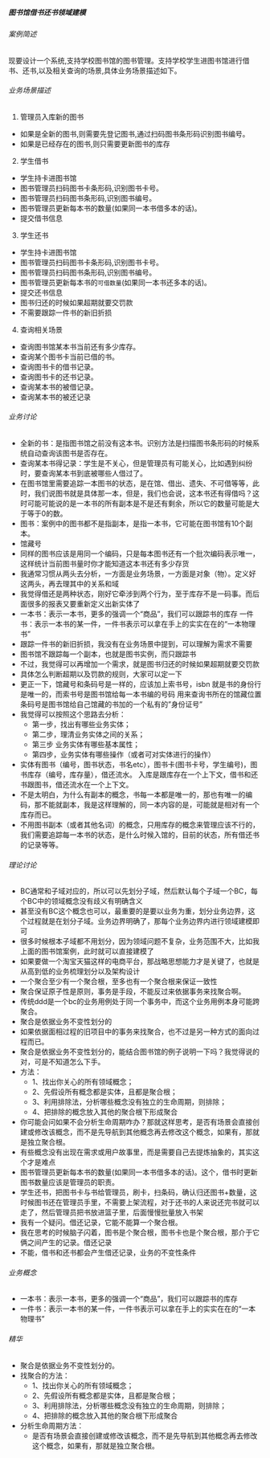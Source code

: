 ##### 图书馆借书还书领域建模

###### 案例简述
现要设计一个系统,支持学校图书馆的图书管理。支持学校学生进图书馆进行借书、还书,以及相关查询的场景,具体业务场景描述如下。

###### 业务场景描述
1. 管理员入库新的图书
- 如果是全新的图书,则需要先登记图书,通过扫码图书条形码识别图书编号。
- 如果是已经存在的图书,则只需要更新图书的库存
2. 学生借书
- 学生持卡进图书馆
- 图书管理员扫码图书卡条形码,识别图书卡号。
- 图书管理员扫码图书条形码,识别图书编号。
- 图书管理员更新每本书的数量(如果同一本书借多本的话)。
- 提交借书信息
3. 学生还书
- 学生持卡进图书馆
- 图书管理员扫码图书卡条形码,识别图书卡号。
- 图书管理员扫码图书条形码,识别图书编号。
- 图书管理员更新每本书的`可借数量`(如果同一本书还多本的话)。
- 提交还书信息
- 图书归还的时候如果超期就要交罚款
- 不需要跟踪一件书的新旧折损
4. 查询相关场景
- 查询图书馆某本书当前还有多少库存。
- 查询某个图书卡当前已借的书。
- 查询图书卡的借书记录。
- 查询图书卡的还书记录。
- 查询某本书的被借记录。
- 查询某本书的被还记录

###### 业务讨论
- 全新的书：是指图书馆之前没有这本书。识别方法是扫描图书条形码的时候系统自动查询该图书是否存在。
- 查询某本书得记录：学生是不关心，但是管理员有可能关心，比如遇到纠纷时，要查询某本书到底被哪些人借过了。
- 在图书馆里需要追踪一本图书的状态，是在馆、借出、遗失、不可借等等，此时，我们说图书就是具体那一本，但是，我们也会说，这本书还有得借吗？这时可能可能说的是一本书的所有副本是不是还有剩余，所以它的数量可能是大于等于0的数。
- 图书：案例中的图书都不是指副本，是指一本书，它可能在图书馆有10个副本。
- 馆藏号
- 同样的图书应该是用同一个编码，只是每本图书还有一个批次编码表示唯一，这样统计当前图书量时你才能知道这本书还有多少存货
- 我通常习惯从两头去分析，一方面是业务场景，一方面是对象（物）。定义好这两头，再去理其中的关系和域
- 我觉得借还是两种状态，刚好它牵涉到两个行为，至于库存不是一码事。而后面很多的报表又要重新定义出新实体了
- 一本书：表示一本书，更多的强调一个“商品”，我们可以跟踪书的库存
一件书：表示一本书的某一件，一件书表示可以拿在手上的实实在在的“一本物理书”
- 跟踪一件书的新旧折损，我没有在业务场景中提到，可以理解为需求不需要
- 图书馆不跟踪每一个副本，也就是图书实例，而只跟踪书
- 不过，我觉得可以再增加一个需求，就是图书归还的时候如果超期就要交罚款
- 具体怎么判断超期以及罚款的规则，大家可以定一下
- 更正一下，馆藏号和条码号是一样的，应该加上索书号，isbn 就是书的身份行 是唯一的，而索书号是图书馆给每一本书编的号码 用来查询书所在的馆藏位置  条码号是图书馆给自己馆藏的书加的一个私有的”身份证号”
- 我觉得可以按照这个思路去分析：
    - 第一步，找出有哪些业务实体； 
    - 第二步，理清业务实体之间的关系；
    - 第三步 业务实体有哪些基本属性；
    - 第四步，业务实体有哪些操作（或者可对实体进行的操作）
- 实体有图书（编号，图书状态，书名etc），图书卡(图书卡号，学生编号)，图书库存（编号，库存量），借还流水。
入库是跟库存在一个上下文，借书和还书跟图书，借还流水在一个上下文。
- 不是太明白，为什么有副本的概念，书每一本都是唯一的，那也有唯一的编码，那不能就副本，我是这样理解的，同一本内容的是，可能就是相对有一个库存而已。
- 不用图书副本（或者其他名词）的概念，只用库存的概念来管理应该不行的，我们需要追踪每一本书的状态，是什么时候入馆的，目前的状态，所有借还书的记录等等。

###### 理论讨论
- BC通常和子域对应的，所以可以先划分子域，然后默认每个子域一个BC，每个BC中的领域概念没有歧义有明确含义
- 甚至没有BC这个概念也可以，最重要的是要以业务为重，划分业务边界，这个过程就是在划分子域。业务边界明确了，那每个业务边界内进行领域建模即可
- 很多时候根本子域都不用划分，因为领域问题不复杂，业务范围不大，比如我上面的图书馆案例，此时就可以直接建模了
- 如果要做一个淘宝天猫这样的电商平台，那战略思想能力才是关键了，也就是从高到低的业务梳理划分以及架构设计
- 一个聚合至少有一个聚合根，至多也有一个聚合根来保证一致性
- 聚合保证原子性是原则，事务是手段，不能反过来依据事务来找聚合啊。
- 传统ddd是一个bc的业务用例处于同一个事务中，而这个业务用例本身可能跨聚合。
- 聚合是依据业务不变性划分的
- 如果依据面相过程的旧项目中的事务来找聚合，也不过是另一种方式的面向过程而已。
- 聚合是依据业务不变性划分的，能结合图书馆的例子说明一下吗？我觉得说的对，可是不知道怎么下手。
- 方法：
    - 1、找出你关心的所有领域概念；
    - 2、先假设所有概念都是实体，且都是聚合根；
    - 3、利用排除法，分析哪些概念没有独立的生命周期，则排除；
    - 4、把排除的概念放入其他的聚合根下形成聚合
- 你可能会问如果不会分析生命周期咋办？那就这样思考，是否有场景会直接创建或修改该概念，而不是先导航到其他概念再去修改这个概念，如果有，那就是独立聚合根。
- 有些概念没有出现在需求或用户故事里，而是需要自己去提炼抽象的，其实这个才是难点
- 图书管理员更新每本书的数量(如果同一本书借多本的话)。这个，借书时更新图书数量应该是管理员的职责。
- 学生还书，把图书卡与书给管理员，刷卡，扫条码，确认归还图书+数量，这时候图书还在管理员手里，不需要上架流程，对于还书的人来说还完书就可以走了，然后管理员把书放进篮子里，后面慢慢批量放入书架
- 我有一个疑问。借还记录，它能不能算一个聚合根。
- 我在思考的时候脑子闪着，图书是个聚合根，图书卡也是个聚合根，那介于它俩之间产生的记录。借还记录
- 不能，借书和还书都会产生借还记录，业务的不变性条件

###### 业务概念

- 一本书：表示一本书，更多的强调一个“商品”，我们可以跟踪书的库存
- 一件书：表示一本书的某一件，一件书表示可以拿在手上的实实在在的“一本物理书”

###### 精华

- 聚合是依据业务不变性划分的。
- 找聚合的方法：
    - 1、找出你关心的所有领域概念；
    - 2、先假设所有概念都是实体，且都是聚合根；
    - 3、利用排除法，分析哪些概念没有独立的生命周期，则排除；
    - 4、把排除的概念放入其他的聚合根下形成聚合
- 分析生命周期方法：
    - 是否有场景会直接创建或修改该概念，而不是先导航到其他概念再去修改这个概念，如果有，那就是独立聚合根。